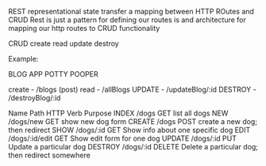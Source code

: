 REST
representational state transfer
a mapping between HTTP ROutes and CRUD
Rest is just a pattern for defining our routes
is and architecture for mapping our http routes to CRUD functionality

CRUD
create
read
update
destroy

Example:

BLOG APP POTTY POOPER

create - /blogs (post)
read - /allBlogs
UPDATE - /updateBlog/:id
DESTROY - /destroyBlog/:id

Name		Path		    HTTP Verb	Purpose
INDEX		/dogs		    GET			list all dogs
NEW		    /dogs/new	    GET			show new dog form
CREATE		/dogs		    POST		create a new dog; then redirect
SHOW		/dogs/:id	    GET			Show info about one specific dog
EDIT		/dogs/:id/edit	GET			Show edit form for one dog
UPDATE		/dogs/:id	    PUT			Update a particular dog
DESTROY		/dogs/:id	    DELETE		Delete a particular dog; then redirect somewhere